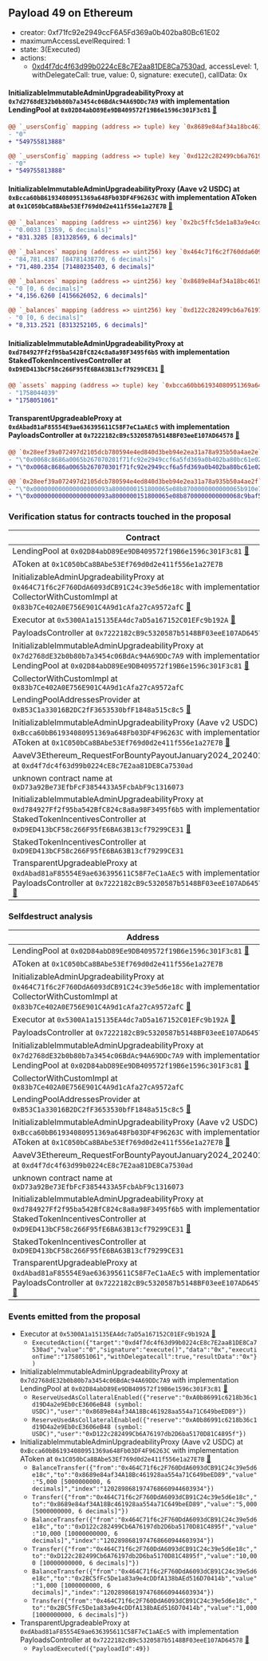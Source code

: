 ## Payload 49 on Ethereum

- creator: 0xf71fc92e2949ccF6A5Fd369a0b402ba80Bc61E02
- maximumAccessLevelRequired: 1
- state: 3(Executed)
- actions:
  - [0xd4f7dc4f63d99b0224cE8c7E2aa81DE8Ca7530ad](https://etherscan.io/tx/0xd4f7dc4f63d99b0224cE8c7E2aa81DE8Ca7530ad), accessLevel: 1, withDelegateCall: true, value: 0, signature: execute(), callData: 0x

#### InitializableImmutableAdminUpgradeabilityProxy at `0x7d2768dE32b0b80b7a3454c06BdAc94A69DDc7A9` with implementation LendingPool at `0x02D84abD89Ee9DB409572f19B6e1596c301F3c81` [:ghost:](https://github.com/bgd-labs/aave-address-book  "AaveV2Ethereum.POOL")

```diff
@@ `_usersConfig` mapping (address => tuple) key `0x8689e84af34a18bc461928aa554a71c649beed89`.data @@
- "0"
+ "549755813888"

@@ `_usersConfig` mapping (address => tuple) key `0xd122c282499cb6a76197db2d6ba5170d81c4895f`.data @@
- "0"
+ "549755813888"

```
#### InitializableImmutableAdminUpgradeabilityProxy (Aave v2 USDC) at `0xBcca60bB61934080951369a648Fb03DF4F96263C` with implementation AToken at `0x1C050bCa8BAbe53Ef769d0d2e411f556e1a27E7B` [:ghost:](https://github.com/bgd-labs/aave-address-book  "AaveV2Ethereum.ASSETS.USDC.A_TOKEN")

```diff
@@ `_balances` mapping (address => uint256) key `0x2bc5ffc5de1a83a9e4cddfa138baed516d70414b` @@
- "0.0033 [3359, 6 decimals]"
+ "831.3285 [831328569, 6 decimals]"

@@ `_balances` mapping (address => uint256) key `0x464c71f6c2f760dda6093dcb91c24c39e5d6e18c` @@
- "84,781.4387 [84781438770, 6 decimals]"
+ "71,480.2354 [71480235403, 6 decimals]"

@@ `_balances` mapping (address => uint256) key `0x8689e84af34a18bc461928aa554a71c649beed89` @@
- "0 [0, 6 decimals]"
+ "4,156.6260 [4156626052, 6 decimals]"

@@ `_balances` mapping (address => uint256) key `0xd122c282499cb6a76197db2d6ba5170d81c4895f` @@
- "0 [0, 6 decimals]"
+ "8,313.2521 [8313252105, 6 decimals]"

```
#### InitializableImmutableAdminUpgradeabilityProxy at `0xd784927Ff2f95ba542BfC824c8a8a98F3495f6b5` with implementation StakedTokenIncentivesController at `0xD9ED413bCF58c266F95fE6BA63B13cf79299CE31` [:ghost:](https://github.com/bgd-labs/aave-address-book  "AaveV2Ethereum.DEFAULT_INCENTIVES_CONTROLLER")

```diff
@@ `assets` mapping (address => tuple) key `0xbcca60bb61934080951369a648fb03df4f96263c`.lastUpdateTimestamp @@
- "1758044039"
+ "1758051061"

```
#### TransparentUpgradeableProxy at `0xdAbad81aF85554E9ae636395611C58F7eC1aAEc5` with implementation PayloadsController at `0x7222182cB9c5320587b5148BF03eeE107AD64578` [:ghost:](https://github.com/bgd-labs/aave-address-book  "GovernanceV3Ethereum.PAYLOADS_CONTROLLER")

```diff
@@ `0x28eef39a072497d2105dcb780594e4ed840d3beb94e2ea31a78a935b50a4ae2e` raw  @@
- "\"0x0068c8686a0065b267070201f71fc92e2949ccf6a5fd369a0b402ba80bc61e02\""
+ "\"0x0068c8686a0065b267070301f71fc92e2949ccf6a5fd369a0b402ba80bc61e02\""

@@ `0x28eef39a072497d2105dcb780594e4ed840d3beb94e2ea31a78a935b50a4ae2f` raw  @@
- "\"0x000000000000000000093a8000000151800065e08b8700000000000065b910e7\""
+ "\"0x000000000000000000093a8000000151800065e08b8700000000000068c9baf5\""

```
### Verification status for contracts touched in the proposal

| Contract | Status |
|---------|------------|
| LendingPool at `0x02D84abD89Ee9DB409572f19B6e1596c301F3c81` [:ghost:](https://github.com/bgd-labs/aave-address-book  "AaveV2Ethereum.POOL_IMPL") | Contract |
| AToken at `0x1C050bCa8BAbe53Ef769d0d2e411f556e1a27E7B` | Contract |
| InitializableAdminUpgradeabilityProxy at `0x464C71f6c2F760DdA6093dCB91C24c39e5d6e18c` with implementation CollectorWithCustomImpl at `0x83b7Ce402A0E756E901C4A9d1cAfa27cA9572afC` [:ghost:](https://github.com/bgd-labs/aave-address-book  "AaveV2Ethereum.COLLECTOR") | Contract |
| Executor at `0x5300A1a15135EA4dc7aD5a167152C01EFc9b192A` [:ghost:](https://github.com/bgd-labs/aave-address-book  "AaveV2Ethereum.POOL_ADMIN") | Contract |
| PayloadsController at `0x7222182cB9c5320587b5148BF03eeE107AD64578` | Contract |
| InitializableImmutableAdminUpgradeabilityProxy at `0x7d2768dE32b0b80b7a3454c06BdAc94A69DDc7A9` with implementation LendingPool at `0x02D84abD89Ee9DB409572f19B6e1596c301F3c81` [:ghost:](https://github.com/bgd-labs/aave-address-book  "AaveV2Ethereum.POOL") | Contract |
| CollectorWithCustomImpl at `0x83b7Ce402A0E756E901C4A9d1cAfa27cA9572afC` | Contract |
| LendingPoolAddressesProvider at `0xB53C1a33016B2DC2fF3653530bfF1848a515c8c5` [:ghost:](https://github.com/bgd-labs/aave-address-book  "AaveV2Ethereum.POOL_ADDRESSES_PROVIDER") | Contract |
| InitializableImmutableAdminUpgradeabilityProxy (Aave v2 USDC) at `0xBcca60bB61934080951369a648Fb03DF4F96263C` with implementation AToken at `0x1C050bCa8BAbe53Ef769d0d2e411f556e1a27E7B` [:ghost:](https://github.com/bgd-labs/aave-address-book  "AaveV2Ethereum.ASSETS.USDC.A_TOKEN") | Contract |
| AaveV3Ethereum_RequestForBountyPayoutJanuary2024_20240125 at `0xd4f7dc4f63d99b0224cE8c7E2aa81DE8Ca7530ad` | Contract |
| unknown contract name at `0xD73a92Be73EfbFcF3854433A5FcbAbF9c1316073` | EOA |
| InitializableImmutableAdminUpgradeabilityProxy at `0xd784927Ff2f95ba542BfC824c8a8a98F3495f6b5` with implementation StakedTokenIncentivesController at `0xD9ED413bCF58c266F95fE6BA63B13cf79299CE31` [:ghost:](https://github.com/bgd-labs/aave-address-book  "AaveV2Ethereum.DEFAULT_INCENTIVES_CONTROLLER") | Contract |
| StakedTokenIncentivesController at `0xD9ED413bCF58c266F95fE6BA63B13cf79299CE31` | Contract |
| TransparentUpgradeableProxy at `0xdAbad81aF85554E9ae636395611C58F7eC1aAEc5` with implementation PayloadsController at `0x7222182cB9c5320587b5148BF03eeE107AD64578` [:ghost:](https://github.com/bgd-labs/aave-address-book  "GovernanceV3Ethereum.PAYLOADS_CONTROLLER") | Contract |

### Selfdestruct analysis

| Address | Result |
|---------|------------|
| LendingPool at `0x02D84abD89Ee9DB409572f19B6e1596c301F3c81` [:ghost:](https://github.com/bgd-labs/aave-address-book  "AaveV2Ethereum.POOL_IMPL") | DelegateCall |
| AToken at `0x1C050bCa8BAbe53Ef769d0d2e411f556e1a27E7B` | Safe |
| InitializableAdminUpgradeabilityProxy at `0x464C71f6c2F760DdA6093dCB91C24c39e5d6e18c` with implementation CollectorWithCustomImpl at `0x83b7Ce402A0E756E901C4A9d1cAfa27cA9572afC` [:ghost:](https://github.com/bgd-labs/aave-address-book  "AaveV2Ethereum.COLLECTOR") | DelegateCall |
| Executor at `0x5300A1a15135EA4dc7aD5a167152C01EFc9b192A` [:ghost:](https://github.com/bgd-labs/aave-address-book  "AaveV2Ethereum.POOL_ADMIN") | DelegateCall |
| PayloadsController at `0x7222182cB9c5320587b5148BF03eeE107AD64578` | Safe |
| InitializableImmutableAdminUpgradeabilityProxy at `0x7d2768dE32b0b80b7a3454c06BdAc94A69DDc7A9` with implementation LendingPool at `0x02D84abD89Ee9DB409572f19B6e1596c301F3c81` [:ghost:](https://github.com/bgd-labs/aave-address-book  "AaveV2Ethereum.POOL") | DelegateCall |
| CollectorWithCustomImpl at `0x83b7Ce402A0E756E901C4A9d1cAfa27cA9572afC` | Safe |
| LendingPoolAddressesProvider at `0xB53C1a33016B2DC2fF3653530bfF1848a515c8c5` [:ghost:](https://github.com/bgd-labs/aave-address-book  "AaveV2Ethereum.POOL_ADDRESSES_PROVIDER") | DelegateCall |
| InitializableImmutableAdminUpgradeabilityProxy (Aave v2 USDC) at `0xBcca60bB61934080951369a648Fb03DF4F96263C` with implementation AToken at `0x1C050bCa8BAbe53Ef769d0d2e411f556e1a27E7B` [:ghost:](https://github.com/bgd-labs/aave-address-book  "AaveV2Ethereum.ASSETS.USDC.A_TOKEN") | DelegateCall |
| AaveV3Ethereum_RequestForBountyPayoutJanuary2024_20240125 at `0xd4f7dc4f63d99b0224cE8c7E2aa81DE8Ca7530ad` | Safe |
| unknown contract name at `0xD73a92Be73EfbFcF3854433A5FcbAbF9c1316073` | Empty |
| InitializableImmutableAdminUpgradeabilityProxy at `0xd784927Ff2f95ba542BfC824c8a8a98F3495f6b5` with implementation StakedTokenIncentivesController at `0xD9ED413bCF58c266F95fE6BA63B13cf79299CE31` [:ghost:](https://github.com/bgd-labs/aave-address-book  "AaveV2Ethereum.DEFAULT_INCENTIVES_CONTROLLER") | DelegateCall |
| StakedTokenIncentivesController at `0xD9ED413bCF58c266F95fE6BA63B13cf79299CE31` | Safe |
| TransparentUpgradeableProxy at `0xdAbad81aF85554E9ae636395611C58F7eC1aAEc5` with implementation PayloadsController at `0x7222182cB9c5320587b5148BF03eeE107AD64578` [:ghost:](https://github.com/bgd-labs/aave-address-book  "GovernanceV3Ethereum.PAYLOADS_CONTROLLER") | DelegateCall |

### Events emitted from the proposal

- Executor at `0x5300A1a15135EA4dc7aD5a167152C01EFc9b192A` [:ghost:](https://github.com/bgd-labs/aave-address-book  "AaveV2Ethereum.POOL_ADMIN")
  - `ExecutedAction({"target":"0xd4f7dc4f63d99b0224cE8c7E2aa81DE8Ca7530ad","value":"0","signature":"execute()","data":"0x","executionTime":"1758051061","withDelegatecall":true,"resultData":"0x"})`
- InitializableImmutableAdminUpgradeabilityProxy at `0x7d2768dE32b0b80b7a3454c06BdAc94A69DDc7A9` with implementation LendingPool at `0x02D84abD89Ee9DB409572f19B6e1596c301F3c81` [:ghost:](https://github.com/bgd-labs/aave-address-book  "AaveV2Ethereum.POOL")
  - `ReserveUsedAsCollateralEnabled({"reserve":"0xA0b86991c6218b36c1d19D4a2e9Eb0cE3606eB48 (symbol: USDC)","user":"0x8689e84af34A18Bc461928aa554a71C649beED89"})`
  - `ReserveUsedAsCollateralEnabled({"reserve":"0xA0b86991c6218b36c1d19D4a2e9Eb0cE3606eB48 (symbol: USDC)","user":"0xD122c282499Cb6A76197db2D6ba5170D81C4895f"})`
- InitializableImmutableAdminUpgradeabilityProxy (Aave v2 USDC) at `0xBcca60bB61934080951369a648Fb03DF4F96263C` with implementation AToken at `0x1C050bCa8BAbe53Ef769d0d2e411f556e1a27E7B` [:ghost:](https://github.com/bgd-labs/aave-address-book  "AaveV2Ethereum.ASSETS.USDC.A_TOKEN")
  - `BalanceTransfer({"from":"0x464C71f6c2F760DdA6093dCB91C24c39e5d6e18c","to":"0x8689e84af34A18Bc461928aa554a71C649beED89","value":"5,000 [5000000000, 6 decimals]","index":"1202898681974768660944603934"})`
  - `Transfer({"from":"0x464C71f6c2F760DdA6093dCB91C24c39e5d6e18c","to":"0x8689e84af34A18Bc461928aa554a71C649beED89","value":"5,000 [5000000000, 6 decimals]"})`
  - `BalanceTransfer({"from":"0x464C71f6c2F760DdA6093dCB91C24c39e5d6e18c","to":"0xD122c282499Cb6A76197db2D6ba5170D81C4895f","value":"10,000 [10000000000, 6 decimals]","index":"1202898681974768660944603934"})`
  - `Transfer({"from":"0x464C71f6c2F760DdA6093dCB91C24c39e5d6e18c","to":"0xD122c282499Cb6A76197db2D6ba5170D81C4895f","value":"10,000 [10000000000, 6 decimals]"})`
  - `BalanceTransfer({"from":"0x464C71f6c2F760DdA6093dCB91C24c39e5d6e18c","to":"0x2BC5fFc5De1a83a9e4cDDfA138bAEd516D70414b","value":"1,000 [1000000000, 6 decimals]","index":"1202898681974768660944603934"})`
  - `Transfer({"from":"0x464C71f6c2F760DdA6093dCB91C24c39e5d6e18c","to":"0x2BC5fFc5De1a83a9e4cDDfA138bAEd516D70414b","value":"1,000 [1000000000, 6 decimals]"})`
- TransparentUpgradeableProxy at `0xdAbad81aF85554E9ae636395611C58F7eC1aAEc5` with implementation PayloadsController at `0x7222182cB9c5320587b5148BF03eeE107AD64578` [:ghost:](https://github.com/bgd-labs/aave-address-book  "GovernanceV3Ethereum.PAYLOADS_CONTROLLER")
  - `PayloadExecuted({"payloadId":49})`
